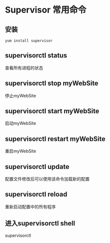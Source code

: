 # Supervisor 常用命令

## 安装

```
yum install supervisor
```

## supervisorctl status
查看所有进程的状态

## supervisorctl stop myWebSite
停止myWebSite

## supervisorctl start myWebSite
启动myWebSite

## supervisorctl restart myWebSite
重启myWebSite

## supervisorctl update
配置文件修改后可以使用该命令加载新的配置

## supervisorctl reload
重新启动配置中的所有程序

## 进入supervisorctl shell
supervisorctl